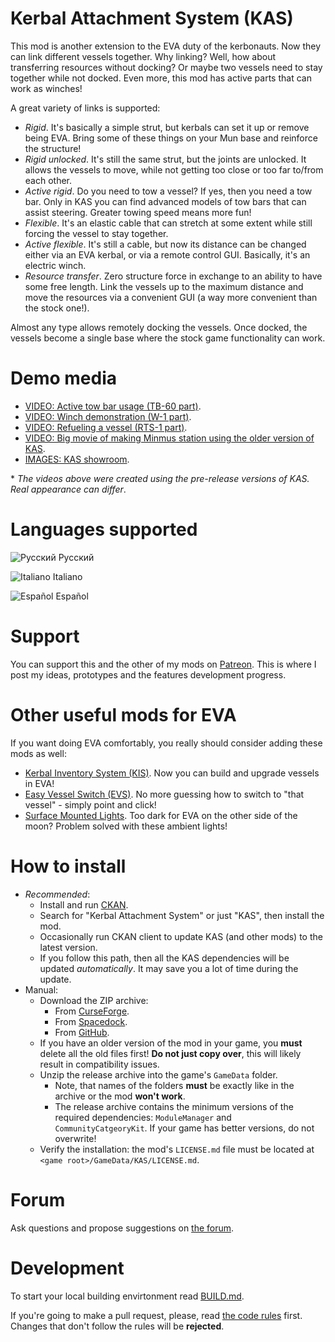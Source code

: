# Kerbal Attachment System (KAS)

This mod is another extension to the EVA duty of the kerbonauts. Now they can link different vessels together. Why linking? Well, how about transferring resources without docking? Or maybe two vessels need to stay together while not docked. Even more, this mod has active parts that can work as  winches!

A great variety of links is supported:

* _Rigid_. It's basically a simple strut, but kerbals can set it up or remove being EVA. Bring some of these things on your Mun base and reinforce the structure!
* _Rigid unlocked_. It's still the same strut, but the joints are unlocked. It allows the vessels to move, while not getting too close or too far to/from each other.
* _Active rigid_. Do you need to tow a vessel? If yes, then you need a tow bar. Only in KAS you can find advanced models of tow bars that can assist steering. Greater towing speed means more fun!
* _Flexible_. It's an elastic cable that can stretch at some extent while still forcing the vessel to stay together.
* _Active flexible_. It's still a cable, but now its distance can be changed either via an EVA kerbal, or via a remote control GUI. Basically, it's an electric winch.
* _Resource transfer_. Zero structure force in exchange to an ability to have some free length. Link the vessels up to the maximum distance and move the resources via a convenient GUI (a way more convenient than the stock one!).

Almost any type allows remotely docking the vessels. Once docked, the vessels become a single base where the stock game functionality can work.

# Demo media

* [VIDEO: Active tow bar usage (TB-60 part)](https://www.youtube.com/watch?v=DpCzKV_13jk).
* [VIDEO: Winch demonstration (W-1 part)](https://www.youtube.com/watch?v=z01Vt18Krms).
* [VIDEO: Refueling a vessel (RTS-1 part)](https://www.youtube.com/watch?v=1LpVFIxZrDE).
* [VIDEO: Big movie of making Minmus station using the older version of KAS](https://www.youtube.com/watch?v=DjM66E1Tctg).
* [IMAGES: KAS showroom](https://imgur.com/a/Rgp9M8V).

\* _The videos above were created using the pre-release versions of KAS. Real appearance can differ_.

# Languages supported

![Русский](https://github.com/ihsoft/KAS/raw/WikiContent/WikiImages/Russian-small-flag.png) Русский

![Italiano](https://github.com/ihsoft/KAS/raw/WikiContent/WikiImages/Italian-small-flag.png) Italiano

![Español](https://github.com/ihsoft/KAS/raw/WikiContent/WikiImages/Spanish-small-flag.png) Español

# Support

You can support this and the other of my mods on [Patreon](https://www.patreon.com/ihsoft). This is where I post my ideas, prototypes and the features development progress.

# Other useful mods for EVA

If you want doing EVA comfortably, you really should consider adding these mods as well:

* [Kerbal Inventory System (KIS)](https://forum.kerbalspaceprogram.com/index.php?/topic/149848-14-kerbal-inventory-system-kis-v114/). Now you can build and upgrade vessels in EVA!
* [Easy Vessel Switch (EVS)](https://forum.kerbalspaceprogram.com/index.php?/topic/141180-15-easy-vessel-switch-evs-v19/). No more guessing how to switch to "that vessel" - simply point and click!
* [Surface Mounted Lights](https://forum.kerbalspaceprogram.com/index.php?/topic/139724-15-surface-mounted-lights-v19/). Too dark for EVA on the other side of the moon? Problem solved with these ambient lights!

# How to install

* _Recommended_:
    * Install and run [CKAN](https://github.com/KSP-CKAN/CKAN/releases).
    * Search for "Kerbal Attachment System" or just "KAS", then install the mod.
    * Occasionally run CKAN client to update KAS (and other mods) to the latest version.
    * If you follow this path, then all the KAS dependencies will be updated _automatically_. It may save you a lot of time during the update.
* Manual:
    * Download the ZIP archive:
        * From [CurseForge](https://kerbal.curseforge.com/projects/kerbal-attachment-system-kas/files).
        * From [Spacedock](https://spacedock.info/mod/1987/Kerbal%20Attachment%20System%20%28KAS%29).
        * From [GitHub](https://github.com/ihsoft/KAS/releases).
    * If you have an older version of the mod in your game, you __must__ delete all the old files first! __Do not just copy over__, this will likely result in compatibility issues.
    * Unzip the release archive into the game's `GameData` folder.
        * Note, that names of the folders __must__ be exactly like in the archive or the mod __won't work__.
        * The release archive contains the minimum versions of the required dependencies: `ModuleManager` and `CommunityCatgeoryKit`. If your game has better versions, do not overwrite!
    * Verify the installation: the mod's `LICENSE.md` file must be located at `<game root>/GameData/KAS/LICENSE.md`.

# Forum

Ask questions and propose suggestions on
[the forum](https://forum.kerbalspaceprogram.com/index.php?/topic/142594-15-kerbal-attachment-system-kas-v10/).

# Development

To start your local building envirtonment read [BUILD.md](https://github.com/ihsoft/KAS/blob/master/BUILD.md).

If you're going to make a pull request, please, read [the code rules](https://github.com/ihsoft/KAS/blob/master/Source/README.md) first.
Changes that don't follow the rules will be **rejected**.
